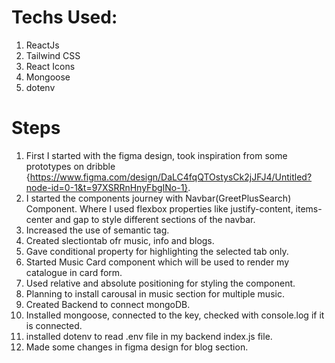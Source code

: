 # Techs Used:
1. ReactJs
2. Tailwind CSS
3. React Icons
4. Mongoose
5. dotenv



# Steps
1. First I started with the figma design, took inspiration from some prototypes on dribble {https://www.figma.com/design/DaLC4fqQTOstysCk2jJFJ4/Untitled?node-id=0-1&t=97XSRRnHnyFbgINo-1}.
2. I started the components journey with Navbar(GreetPlusSearch) Component. Where I used flexbox properties like justify-content, items-center and gap to style different sections of the navbar.
3. Increased the use of semantic tag.
4. Created slectiontab ofr music, info and blogs.
5. Gave conditional property for highlighting the selected tab only.
6. Started Music Card component which will be used to render my catalogue in card form.
7. Used relative and absolute positioning for styling the component.
8. Planning to install carousal in music section for multiple music.
9. Created Backend to connect mongoDB.
10. Installed mongoose, connected to the key, checked with console.log if it is connected.
11. installed dotenv to read .env file in my backend index.js file.
12. Made some changes in figma design for blog section.